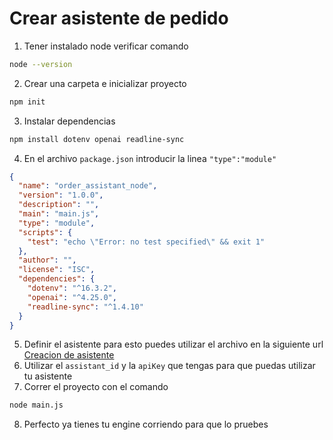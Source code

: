 # Crear asistente de pedido
1. Tener instalado node verificar comando
```bash
node --version
```
2. Crear una carpeta e inicializar proyecto
```bash
npm init
```
3. Instalar dependencias
```bash
npm install dotenv openai readline-sync
```
4. En el archivo `package.json` introducir la linea `"type":"module"`
```json
{
  "name": "order_assistant_node",
  "version": "1.0.0",
  "description": "",
  "main": "main.js",
  "type": "module",
  "scripts": {
    "test": "echo \"Error: no test specified\" && exit 1"
  },
  "author": "",
  "license": "ISC",
  "dependencies": {
    "dotenv": "^16.3.2",
    "openai": "^4.25.0",
    "readline-sync": "^1.4.10"
  }
}
```
5. Definir el asistente para esto puedes utilizar el archivo en la siguiente url [Creacion de asistente](https://github.com/dfbustosus/AI-Evoolve/blob/main/OPENAI_ASSISTANTS/Creacion_asistente.py)
6. Utilizar el `assistant_id` y la `apiKey` que tengas para que puedas utilizar tu asistente
7. Correr el proyecto con el comando
```bash
node main.js
```
8. Perfecto ya tienes tu engine corriendo para que lo pruebes